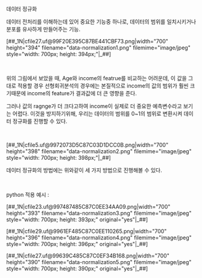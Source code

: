 <p>데이터 정규화</p>
<p>데이터 전처리를 이해하는데 있어 중요한 기능중 하나로, 데이터의 범위를 일치시키거나 분포를 유사하게 만들어주는 기능.</p>
<p style="text-align: left; clear: none; float: none;">[##_1N|cfile27.uf@99F20E395C87BE441CBF73.png|width="700" height="394" filename="data-normalization1.png" filemime="image/jpeg" style="width: 700px; height: 394px;"|_##]</p>
<p><br /></p>
<p>위의 그림에서 보았을 때, Age와 income의 featrue를 비교하는 어려운데, 이 값을 그대로 적용할 경우 선형회귀분석의 경우에는&nbsp;본질적으로&nbsp;income의 값의 범위가 훨씬 크기때문에 income의 feature가 결과값에 더 큰 영향을 준다.&nbsp;</p>
<p>그러나 값의 ragnge가 더 크다고하여&nbsp;income이 실제로 더 중요한&nbsp;예측변수라고 보기는 어렵다. 이것을 방지하기위해, 우리는 데이터의 범위를 0~1의 범위로 변환시켜 데이터 정규화를 진행할 수 있다.&nbsp;</p>
<p><br /></p>
<p style="text-align: left; clear: none; float: none;">[##_1N|cfile5.uf@9972073D5C87C03D1DCC0B.png|width="700" height="398" filename="data-normalization2.png" filemime="image/jpeg" style="width: 700px; height: 398px;"|_##]</p>
<p>데이터 정규화의 방법에는 위와같이 세 가지 방법으로 진행해볼 수 있다.</p>
<p><br /></p>
<p>python 적용 예시 :&nbsp;</p>
<p style="text-align: left; clear: none; float: none;">[##_1N|cfile23.uf@997487485C87C0EE34AA09.png|width="700" height="393" filename="data-normalization3.png" filemime="image/jpeg" style="width: 700px; height: 393px;" original="yes"|_##]</p>
<p style="text-align: left; clear: none; float: none;">[##_1N|cfile29.uf@9961EF485C87C0EE110265.png|width="700" height="396" filename="data-normalization4.png" filemime="image/jpeg" style="width: 700px; height: 396px;" original="yes"|_##]</p>
<p style="text-align: left; clear: none; float: none;">[##_1N|cfile27.uf@99639C485C87C0EF34B168.png|width="700" height="390" filename="data-normalization5.png" filemime="image/jpeg" style="width: 700px; height: 390px;" original="yes"|_##]</p>
<p><br /></p>
